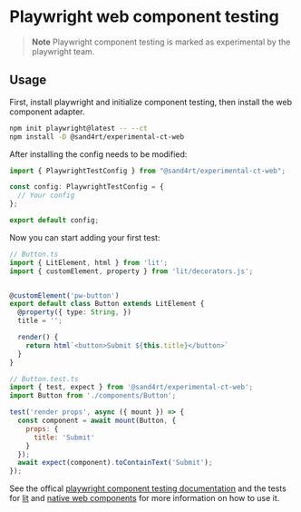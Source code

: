 # Playwright web component testing

> **Note**
> Playwright component testing is marked as experimental by the playwright team. 

## Usage

First, install playwright and initialize component testing, then install the web component adapter.

```sh
npm init playwright@latest -- --ct
npm install -D @sand4rt/experimental-ct-web
```

After installing the config needs to be modified:

```ts
import { PlaywrightTestConfig } from "@sand4rt/experimental-ct-web";

const config: PlaywrightTestConfig = {
  // Your config
};

export default config;
```

Now you can start adding your first test:

```ts
// Button.ts
import { LitElement, html } from 'lit';
import { customElement, property } from 'lit/decorators.js';


@customElement('pw-button')
export default class Button extends LitElement {
  @property({ type: String, })
  title = '';

  render() {
    return html`<button>Submit ${this.title}</button>`
  }
}
```

```jsx
// Button.test.ts
import { test, expect } from '@sand4rt/experimental-ct-web';
import Button from './components/Button';

test('render props', async ({ mount }) => {
  const component = await mount(Button, {
    props: {
      title: 'Submit'
    }
  });
  await expect(component).toContainText('Submit');
});
```

See the offical [playwright component testing documentation](https://playwright.dev/docs/test-components) and the tests for [lit](./ct-web-lit/src/tests.spec.ts) and [native web components](ct-web/src/tests.spec.ts) for more information on how to use it.

